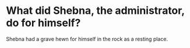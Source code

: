 # What did Shebna, the administrator, do for himself?

Shebna had a grave hewn for himself in the rock as a resting place.
